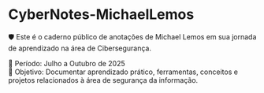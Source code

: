 # CyberNotes-MichaelLemos

🛡️ Este é o caderno público de anotações de Michael Lemos em sua jornada de aprendizado na área de Cibersegurança.

📅 Período: Julho a Outubro de 2025  
🎯 Objetivo: Documentar aprendizado prático, ferramentas, conceitos e projetos relacionados à área de segurança da informação.
